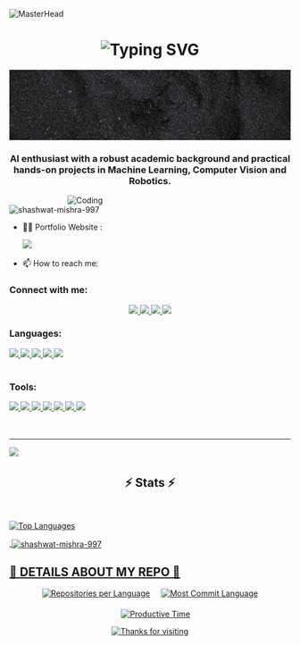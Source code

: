 ![MasterHead](https://firebasestorage.googleapis.com/v0/b/flexi-coding.appspot.com/o/dempgi7-520f8d5f-63d4-4453-8822-dbc149ae27f8.gif?alt=media&token=91c0c7b2-93c3-4029-b011-1a8703c5730d)
<h1 align="center">
  <img src="https://readme-typing-svg.demolab.com?font=Fira+Code&size=35&duration=2500&pause=1000&color=36E485&center=true&vCenter=true&width=940&height=60&lines=Welcome+to+my+GitHub+Universe!" alt="Typing SVG">
</h1>
<img align="center" alt="GitHub Banner" width="1000" src="https://github.com/SHASHWAT-MISHRA-997/SHASHWAT-MISHRA-997/blob/main/GithubBanner.gif">

<h3 align="center">AI enthusiast with a robust academic background and practical hands-on projects in Machine Learning, Computer Vision and Robotics.</h3>

<img align="right" alt="Coding" width="400" src="https://cdn.dribbble.com/users/1162077/screenshots/3848914/programmer.gif">

<p align="left"> 
  <img src="https://komarev.com/ghpvc/?username=shashwat-mishra-997&label=Profile%20views&color=0e75b6&style=flat" alt="shashwat-mishra-997" /> 
</p>

- 👨‍💻 Portfolio Website :
  
  <a href="https://shashwatmishra-portfolio.netlify.app/" target="_blank">
      <img src="https://img.shields.io/badge/Portfolio-FF5722?style=for-the-badge&logo=todoist&logoColor=white" />
  </a>

- 📫 How to reach me:
<h3 align="left">Connect with me:</h3>
<div align="center"> 
  <a href="mailto:shashwatmishra10010@gmail.com">
    <img src="https://img.shields.io/badge/Gmail-333333?style=for-the-badge&logo=gmail&logoColor=red" />
  </a>
  <a href="https://www.linkedin.com/in/sm980/" target="_blank">
    <img src="https://img.shields.io/badge/LinkedIn-0077B5?style=for-the-badge&logo=linkedin&logoColor=white" />
  </a>
  <a href="https://instagram.com/sm_king997" target="_blank">
    <img src="https://img.shields.io/badge/Instagram-E4405F?style=for-the-badge&logo=instagram&logoColor=white" />
  </a>
    <a href="https://www.youtube.com/@ShashwatMishra-997/videos" target="_blank">
    <img src="https://img.shields.io/badge/Youtube-E4405F?style=for-the-badge&logo=Youtube&logoColor=white" />
  </a>
</div>
<h3 align="left">Languages:</h3> 
<div align="left"> 
  <a href="https://www.cprogramming.com/" target="_blank" rel="noreferrer">
    <img src="https://img.shields.io/badge/C-00599C?style=for-the-badge&logo=c&logoColor=white" />
  </a> 
  <a href="https://www.w3schools.com/cpp/" target="_blank" rel="noreferrer">
    <img src="https://img.shields.io/badge/C++-00599C?style=for-the-badge&logo=c%2B%2B&logoColor=white" />
  </a> 
  <a href="https://www.w3.org/html/" target="_blank" rel="noreferrer">
    <img src="https://img.shields.io/badge/HTML5-E34F26?style=for-the-badge&logo=html5&logoColor=white" />
  </a> 
  <a href="https://www.python.org" target="_blank" rel="noreferrer">
    <img src="https://img.shields.io/badge/Python-3776AB?style=for-the-badge&logo=python&logoColor=white" />
  </a> 
  <a href="https://developer.mozilla.org/en-US/docs/Web/CSS" target="_blank" rel="noreferrer">
    <img src="https://img.shields.io/badge/CSS-1572B6?style=for-the-badge&logo=css3&logoColor=white" />
  </a>
</div> 

<br>

<h3 align="left">Tools:</h3> 
<div align="left"> 
  <a href="https://www.arduino.cc/" target="_blank" rel="noreferrer">
    <img src="https://img.shields.io/badge/Arduino-00979D?style=for-the-badge&logo=arduino&logoColor=white" />
  </a> 
  <a href="https://git-scm.com/" target="_blank" rel="noreferrer">
    <img src="https://img.shields.io/badge/Git-F05032?style=for-the-badge&logo=git&logoColor=white" />
  </a> 
  <a href="https://www.djangoproject.com/" target="_blank" rel="noreferrer">
    <img src="https://img.shields.io/badge/Django-092E20?style=for-the-badge&logo=django&logoColor=white" />
  </a> 
  <a href="https://firebase.google.com/" target="_blank" rel="noreferrer">
    <img src="https://img.shields.io/badge/Firebase-FFCA28?style=for-the-badge&logo=firebase&logoColor=black" />
  
  <a href="https://opencv.org/" target="_blank" rel="noreferrer">
    <img src="https://img.shields.io/badge/OpenCV-5C3EE8?style=for-the-badge&logo=opencv&logoColor=white" />
  </a> 
  <a href="https://pytorch.org/" target="_blank" rel="noreferrer">
    <img src="https://img.shields.io/badge/PyTorch-EE4C2C?style=for-the-badge&logo=pytorch&logoColor=white" />
  </a> 
  <a href="https://aws.amazon.com/" target="_blank" rel="noreferrer">
    <img src="https://img.shields.io/badge/AWS-232F3E?style=for-the-badge&logo=amazon-aws&logoColor=white" />

<br />
  <br />
  <br />
</div>

  <hr />
<a href="https://www.buymeacoffee.com/shashwatmishra997"><img src="https://img.buymeacoffee.com/button-api/?text=Hi&emoji=&slug=shashwatmbx&button_colour=FF5F5F&font_colour=ffffff&font_family=Cookie&outline_colour=000000&coffee_colour=FFDD00" /></a>

<h2 align="center">⚡ Stats ⚡</h2>
<br />
<p align=center>



<a href="https://github.com/SHASHWAT-MISHRA-997" align="left"><img src="https://github-readme-stats.vercel.app/api/top-langs/?username=SHASHWAT-MISHRA-997&langs_count=10&title_color=6366f1&text_color=ffffff&icon_color=22c55e&bg_color=0f172a&hide_border=true&locale=en&custom_title=Top%20%Languages" alt="Top Languages" />

<p>&nbsp;<img align="center" src="https://github-readme-stats.vercel.app/api?username=shashwat-mishra-997&show_icons=true&locale=en&theme=tokyonight" alt="shashwat-mishra-997" /></p>

 ## 🌟 DETAILS ABOUT MY REPO 🌟

<p align="center" >
  <a href="https://github.com/SHASHWAT-MISHRA-997>
    <img src="http://github-profile-summary-cards.vercel.app/api/cards/profile-details?username=SHASHWAT-MISHRA-997&theme=aura" alt="Profile Details" width=100%/>
  </a>
</p>
<div align="center" width=100%>
  <div style="display: flex; flex-wrap: wrap; justify-content: center; gap: 20px;" width=100%>
    <a href="https://github.com/SHASHWAT-MISHRA-997">
      <img src="http://github-profile-summary-cards.vercel.app/api/cards/repos-per-language?username=SHASHWAT-MISHRA-997&theme=aura" alt="Repositories per Language" width=49% >
    </a>
    <a href="https://github.com/SHASHWAT-MISHRA-997">
      <img src="http://github-profile-summary-cards.vercel.app/api/cards/most-commit-language?username=SHASHWAT-MISHRA-997&theme=aura" alt="Most Commit Language"  width=49%>
    </a>
  </div>
  <div style="display: flex; flex-wrap: wrap; justify-content: center; gap: 20px; margin-top: 20px;" width=100%>
    <a href="https://github.com/SHASHWAT-MISHRA-997>
      <img src="http://github-profile-summary-cards.vercel.app/api/cards/stats?username=SHASHWAT-MISHRA-997&theme=aura" alt="GitHub Stats"  width=49%>
    </a>
    <a href="https://github.com/SHASHWAT-MISHRA-997">
      <img src="http://github-profile-summary-cards.vercel.app/api/cards/productive-time?username=SHASHWAT-MISHRA-997&theme=aura&utcOffset=8" alt="Productive Time" width=49%>
    </a>
  </div>
</div>



<p align="center">
  <a href="https://github.com/SHASHWAT-MISHRA-997">
    <img src="https://readme-typing-svg.demolab.com?font=Fira+Code&size=18&duration=3000&pause=1000&color=36E485&width=435&lines=Thank+you+for+visiting!;See+you+in+my+repositories+👨‍💻!" alt="Thanks for visiting">
  </a>
</p>

